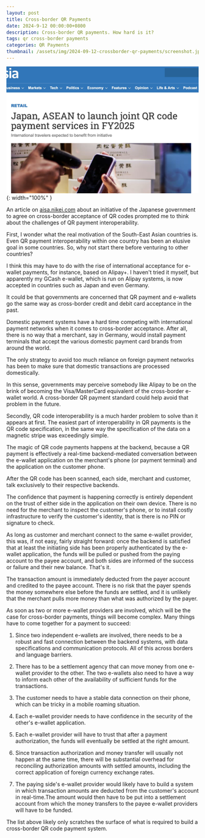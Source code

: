 ```yaml
---
layout: post
title: Cross-border QR Payments
date: 2024-9-12 00:00:00+0800
description: Cross-border QR payments. How hard is it?
tags: qr cross-border payments
categories: QR Payments
thumbnail: /assets/img/2024-09-12-crossborder-qr-payments/screenshot.jpg
---
```



![](/assets/img/2024-09-12-crossborder-qr-payments/screenshot.jpg){: width="100%" }


An article on [aisa.nikei.com](https://asia.nikkei.com/Business/Retail/Japan-ASEAN-to-launch-joint-QR-code-payment-services-in-FY2025 ) about an initiative of the Japanese government to agree on cross-border acceptance of QR codes prompted me to think about the challenges of QR payment interoperability.

First, I wonder what the real motivation of the South-East Asian countries is. Even QR payment interoperability within one country has been an elusive goal in some countries. So, why not start there before venturing to other countries? 

I think this may have to do with the rise of international acceptance for e-wallet payments, for instance, based on Alipay+. I haven't tried it myself, but apparently my GCash e-wallet, which is run on Alipay systems, is now accepted in countries such as Japan and even Germany.

It could be that governments are concerned that QR payment and e-wallets go the same way as cross-border credit and debit card acceptance in the past.

Domestic payment systems have a hard time competing with international payment networks when it comes to cross-border acceptance. After all, there is no way that a merchant, say in Germany, would install payment terminals that accept the various domestic payment card brands from around the world.

The only strategy to avoid too much reliance on foreign payment networks has been to make sure that domestic transactions are processed domestically.

In this sense, governments may perceive somebody like Alipay to be on the brink of becoming the Visa/MasterCard equivalent of the cross-border e-wallet world. A cross-border QR payment standard could help avoid that problem in the future.

Secondly, QR code interoperability is a much harder problem to solve than it appears at first. The easiest part of interoperability in QR payments is the QR code specification, in the same way the specification of the data on a magnetic stripe was exceedingly simple.

The magic of QR code payments happens at the backend, because a QR payment is effectively a real-time backend-mediated conversation between the e-wallet application on the merchant's phone (or payment terminal) and the application on the customer phone. 

After the QR code has been scanned, each side, merchant and customer, talk exclusively to their respective backends.

The confidence that payment is happening correctly is entirely dependent on the trust of either side in the application on their own device. There is no need for the merchant to inspect the customer's phone, or to install costly infrastructure to verify the customer's identity, that is there is no PIN or signature to check.

As long as customer and merchant connect to the same e-wallet provider, this was, if not easy, fairly straight forward: once the backend is satisfied that at least the initiating side has been properly authenticated by the e-wallet application, the funds will be pulled or pushed from the paying account to the payee account, and both sides are informed of the success or failure and their new balance. That's it.

The transaction amount is immediately deducted from the payer account and credited to the payee account. There is no risk that the payer spends the money somewhere else before the funds are settled, and it is unlikely that the merchant pulls more money than what was authorized by the payer.

As soon as two or more e-wallet providers are involved, which will be the case for cross-border payments, things will become complex. Many things have to come together for a payment to succeed:

1. Since two independent e-wallets are involved, there needs to be a robust and fast connection between the backend systems, with data specifications and communication protocols. All of this across borders and language barriers.

1. There has to be a settlement agency that can move money from one e-wallet provider to the other.
The two e-wallets also need to have a way to inform each other of the availability of sufficient funds for the transactions.

1. The customer needs to have a stable data connection on their phone, which can be tricky in a mobile roaming situation.

2. Each e-wallet provider needs to have confidence in the security of the other's e-wallet application.

3. Each e-wallet provider will have to trust that after a payment authorization, the funds will eventually be settled at the right amount.

4. Since transaction authorization and money transfer will usually not happen at the same time, there will be substantial overhead for reconciling authorization amounts with settled amounts, including the correct application of foreign currency exchange rates.

5. The paying side's e-wallet provider would likely have to build a system in which transaction amounts are deducted from the customer's account in real-time.The amount would then have to be put into a settlement account from which the money transfers to the payee e-wallet providers will have to be funded.

The list above likely only scratches the surface of what is required to build a cross-border QR code payment system.